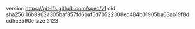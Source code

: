 version https://git-lfs.github.com/spec/v1
oid sha256:16b8962a305baf857fd6baf5d70522308ec484b01905ba03ab19f8dcd553590e
size 2123
